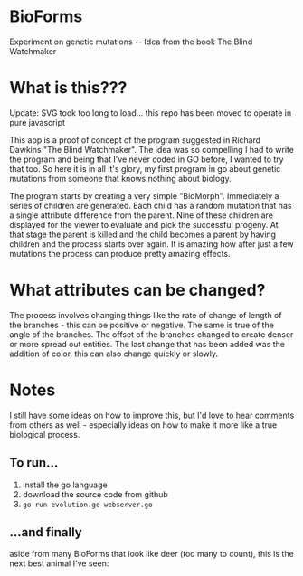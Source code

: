 # BioForms
Experiment on genetic mutations -- Idea from the book The Blind Watchmaker

# What is this???
Update: SVG took too long to load... this repo has been moved to operate 
in pure javascript

This app is a proof of concept of the program suggested in Richard Dawkins
"The Blind Watchmaker".  The idea was so compelling I had to write the program
and being that I've never coded in GO before, I wanted to try that too.  So
here it is in all it's glory, my first program in go about genetic mutations
from someone that knows nothing about biology.

The program starts by creating a very simple "BioMorph".  Immediately a series
of children are generated.  Each child has a random mutation that has a single
attribute difference from the parent.  Nine of these children are displayed for
the viewer to evaluate and pick the successful progeny.  At that stage the
parent is killed and the child becomes a parent by having children and the 
process starts over again.  It is amazing how after just a few mutations
the process can produce pretty amazing effects.

# What attributes can be changed?

The process involves changing things like the rate of change of length of the
branches - this can be positive or negative.  The same is true of the angle
of the branches.  The offset of the branches changed to create denser or more spread
out entities.  The last change that has been added was the addition of color,
this can also change quickly or slowly.

# Notes

I still have some ideas on how to improve this, but I'd love to hear comments from
others as well - especially ideas on how to make it more like a true biological
process.

## To run...

1. install the go language
1. download the source code from github
1. `go run evolution.go webserver.go`

## ...and finally
aside from many BioForms that look like deer (too many to count), this is the next best animal I've seen:

